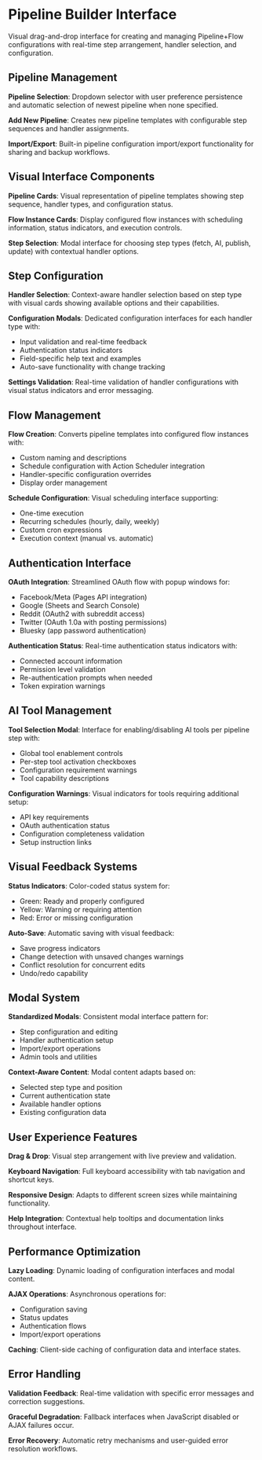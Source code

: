 # Pipeline Builder Interface

Visual drag-and-drop interface for creating and managing Pipeline+Flow configurations with real-time step arrangement, handler selection, and configuration.

## Pipeline Management

**Pipeline Selection**: Dropdown selector with user preference persistence and automatic selection of newest pipeline when none specified.

**Add New Pipeline**: Creates new pipeline templates with configurable step sequences and handler assignments.

**Import/Export**: Built-in pipeline configuration import/export functionality for sharing and backup workflows.

## Visual Interface Components

**Pipeline Cards**: Visual representation of pipeline templates showing step sequence, handler types, and configuration status.

**Flow Instance Cards**: Display configured flow instances with scheduling information, status indicators, and execution controls.

**Step Selection**: Modal interface for choosing step types (fetch, AI, publish, update) with contextual handler options.

## Step Configuration

**Handler Selection**: Context-aware handler selection based on step type with visual cards showing available options and their capabilities.

**Configuration Modals**: Dedicated configuration interfaces for each handler type with:
- Input validation and real-time feedback
- Authentication status indicators  
- Field-specific help text and examples
- Auto-save functionality with change tracking

**Settings Validation**: Real-time validation of handler configurations with visual status indicators and error messaging.

## Flow Management

**Flow Creation**: Converts pipeline templates into configured flow instances with:
- Custom naming and descriptions
- Schedule configuration with Action Scheduler integration
- Handler-specific configuration overrides
- Display order management

**Schedule Configuration**: Visual scheduling interface supporting:
- One-time execution
- Recurring schedules (hourly, daily, weekly)
- Custom cron expressions
- Execution context (manual vs. automatic)

## Authentication Interface

**OAuth Integration**: Streamlined OAuth flow with popup windows for:
- Facebook/Meta (Pages API integration)
- Google (Sheets and Search Console)
- Reddit (OAuth2 with subreddit access)
- Twitter (OAuth 1.0a with posting permissions)
- Bluesky (app password authentication)

**Authentication Status**: Real-time authentication status indicators with:
- Connected account information
- Permission level validation
- Re-authentication prompts when needed
- Token expiration warnings

## AI Tool Management

**Tool Selection Modal**: Interface for enabling/disabling AI tools per pipeline step with:
- Global tool enablement controls
- Per-step tool activation checkboxes
- Configuration requirement warnings
- Tool capability descriptions

**Configuration Warnings**: Visual indicators for tools requiring additional setup:
- API key requirements
- OAuth authentication status
- Configuration completeness validation
- Setup instruction links

## Visual Feedback Systems

**Status Indicators**: Color-coded status system for:
- Green: Ready and properly configured
- Yellow: Warning or requiring attention
- Red: Error or missing configuration

**Auto-Save**: Automatic saving with visual feedback:
- Save progress indicators
- Change detection with unsaved changes warnings
- Conflict resolution for concurrent edits
- Undo/redo capability

## Modal System

**Standardized Modals**: Consistent modal interface pattern for:
- Step configuration and editing
- Handler authentication setup
- Import/export operations
- Admin tools and utilities

**Context-Aware Content**: Modal content adapts based on:
- Selected step type and position
- Current authentication state
- Available handler options
- Existing configuration data

## User Experience Features

**Drag & Drop**: Visual step arrangement with live preview and validation.

**Keyboard Navigation**: Full keyboard accessibility with tab navigation and shortcut keys.

**Responsive Design**: Adapts to different screen sizes while maintaining functionality.

**Help Integration**: Contextual help tooltips and documentation links throughout interface.

## Performance Optimization

**Lazy Loading**: Dynamic loading of configuration interfaces and modal content.

**AJAX Operations**: Asynchronous operations for:
- Configuration saving
- Status updates
- Authentication flows
- Import/export operations

**Caching**: Client-side caching of configuration data and interface states.

## Error Handling

**Validation Feedback**: Real-time validation with specific error messages and correction suggestions.

**Graceful Degradation**: Fallback interfaces when JavaScript disabled or AJAX failures occur.

**Error Recovery**: Automatic retry mechanisms and user-guided error resolution workflows.